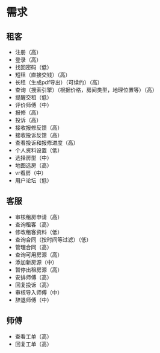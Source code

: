 # 需求

## 租客

- 注册（高）
- 登录（高）
- 找回密码（低）
- 短租（直接交钱）（高）
- 长租（生成pdf导出）（可续约）（高）
- 查询（搜索引擎）（根据价格，房间类型，地理位置等）（高）
- 提醒交租（低）
- 评价师傅（中）
- 报修（高）
- 投诉（高）
- 接收报修反馈（高）
- 接收投诉反馈（高）
- 查看投诉和报修进度（高）
- 个人资料设置（低）
- 选择房型（中）
- 地图选房（高）
- vr看房（中）
- 用户论坛（低）

## 客服

- 审核租房申请（高）
- 查询租客（高）
- 修改租客资料（低）
- 查询合同（按时间等过滤）（低）
- 管理合同（高）
- 查询可用房源（高）
- 添加新房源（中）
- 暂停出租房源（高）
- 安排师傅（高）
- 回复投诉（高）
- 审核导入师傅（中）
- 辞退师傅（中）

## 师傅

- 查看工单（高）
- 回复工单（高）